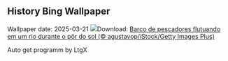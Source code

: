 ## History Bing Wallpaper
Wallpaper date: 2025-03-21
![](https://www.bing.com/th?id=OHR.Outono2025_PT-BR0841637921_UHD.jpg&w=1000)Download: [Barco de pescadores flutuando em um rio durante o pôr do sol (© agustavop/iStock/Getty Images Plus)](https://www.bing.com/th?id=OHR.Outono2025_PT-BR0841637921_UHD.jpg)

Auto get programm by LtgX
